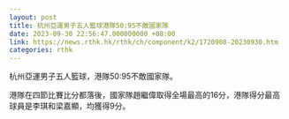 ```yaml
---
layout: post
title: 杭州亞運男子五人籃球港隊50:95不敵國家隊
date: 2023-09-30 22:56:47.000000000 +08:00
link: https://news.rthk.hk/rthk/ch/component/k2/1720908-20230930.htm
categories: rthk
---
```


杭州亞運男子五人籃球，港隊50:95不敵國家隊。

港隊在四節比賽比分都落後，國家隊趙繼偉取得全場最高的16分，港隊得分最高球員是李琪和梁嘉顯，均獲得9分。
